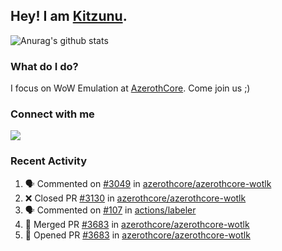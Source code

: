 ## Hey! I am [Kitzunu](https://Github.com/Kitzunu).

![Anurag's github stats](https://github-readme-stats.kitzunu.vercel.app/api?username=Kitzunu&show_icons=true)

### What do I do?

I focus on WoW Emulation at [AzerothCore](https://Github.com/AzerothCore). Come join us ;)

### Connect with me
[![](https://img.shields.io/badge/AzerothCore%20Discord-Connect%20with%20me!-green)](https://discord.com/invite/gkt4y2x)

### Recent Activity

<!--START_SECTION:activity-->
1. 🗣 Commented on [#3049](https://github.com/azerothcore/azerothcore-wotlk/issues/3049) in [azerothcore/azerothcore-wotlk](https://github.com/azerothcore/azerothcore-wotlk)
2. ❌ Closed PR [#3130](https://github.com/azerothcore/azerothcore-wotlk/pull/3130) in [azerothcore/azerothcore-wotlk](https://github.com/azerothcore/azerothcore-wotlk)
3. 🗣 Commented on [#107](https://github.com/actions/labeler/issues/107) in [actions/labeler](https://github.com/actions/labeler)
4. 🎉 Merged PR [#3683](https://github.com/azerothcore/azerothcore-wotlk/pull/3683) in [azerothcore/azerothcore-wotlk](https://github.com/azerothcore/azerothcore-wotlk)
5. 💪 Opened PR [#3683](https://github.com/azerothcore/azerothcore-wotlk/pull/3683) in [azerothcore/azerothcore-wotlk](https://github.com/azerothcore/azerothcore-wotlk)
<!--END_SECTION:activity-->
